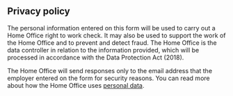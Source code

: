 ## Privacy policy

The personal information entered on this form will be used to carry out a Home Office right to work check. It may also be used to support the work of the Home Office and to prevent and detect fraud. The Home Office is the data controller in relation to the information provided, which will be processed in accordance with the Data Protection Act (2018).

The Home Office will send responses only to the email address that the employer entered on the form for security reasons. You can read more about how the Home Office uses <a class="govuk-link" href='https://www.gov.uk/government/organisations/home-office/about/personal-information-charter'>personal data</a>.
